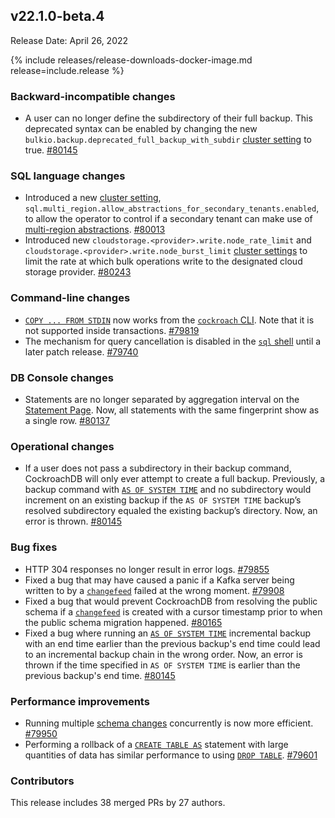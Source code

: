 ## v22.1.0-beta.4

Release Date: April 26, 2022

{% include releases/release-downloads-docker-image.md release=include.release %}

<h3 id="v22-1-0-beta-4-backward-incompatible-changes">Backward-incompatible changes</h3>

- A user can no longer define the subdirectory of their full backup. This deprecated syntax can be enabled by changing the new `bulkio.backup.deprecated_full_backup_with_subdir` [cluster setting](../v22.1/cluster-settings.html) to true. [#80145][#80145]

<h3 id="v22-1-0-beta-4-sql-language-changes">SQL language changes</h3>

- Introduced a new [cluster setting](../v22.1/cluster-settings.html), `sql.multi_region.allow_abstractions_for_secondary_tenants.enabled`, to allow the operator to control if a secondary tenant can make use of [multi-region abstractions](../v22.1/migrate-to-multiregion-sql.html#replication-zone-patterns-and-multi-region-sql-abstractions). [#80013][#80013]
- Introduced new `cloudstorage.<provider>.write.node_rate_limit` and `cloudstorage.<provider>.write.node_burst_limit` [cluster settings](../v22.1/cluster-settings.html) to limit the rate at which bulk operations write to the designated cloud storage provider. [#80243][#80243]

<h3 id="v22-1-0-beta-4-command-line-changes">Command-line changes</h3>

- [`COPY ... FROM STDIN`](../v22.1/copy-from.html) now works from the [`cockroach` CLI](../v22.1/cockroach-commands.html). Note that it is not supported inside transactions. [#79819][#79819]
- The mechanism for query cancellation is disabled in the [`sql` shell](../v22.1/cockroach-sql.html) until a later patch release. [#79740][#79740]

<h3 id="v22-1-0-beta-4-db-console-changes">DB Console changes</h3>

- Statements are no longer separated by aggregation interval on the [Statement Page](../v22.1/ui-statements-page.html). Now, all statements with the same fingerprint show as a single row. [#80137][#80137]

<h3 id="v22-1-0-beta-4-operational-changes">Operational changes</h3>

- If a user does not pass a subdirectory in their backup command, CockroachDB will only ever attempt to create a full backup. Previously, a backup command with [`AS OF SYSTEM TIME`](../v22.1/as-of-system-time.html) and no subdirectory would increment on an existing backup if the `AS OF SYSTEM TIME` backup’s resolved subdirectory equaled the existing backup’s directory. Now, an error is thrown. [#80145][#80145]

<h3 id="v22-1-0-beta-4-bug-fixes">Bug fixes</h3>

- HTTP 304 responses no longer result in error logs. [#79855][#79855]
- Fixed a bug that may have caused a panic if a Kafka server being written to by a [`changefeed`](../v22.1/changefeed-sinks.html) failed at the wrong moment. [#79908][#79908]
- Fixed a bug that would prevent CockroachDB from resolving the public schema if a [`changefeed`](../v22.1/changefeed-sinks.html) is created with a cursor timestamp prior to when the public schema migration happened. [#80165][#80165]
- Fixed a bug where running an [`AS OF SYSTEM TIME`](../v22.1/as-of-system-time.html) incremental backup with an end time earlier than the previous backup's end time could lead to an incremental backup chain in the wrong order. Now, an error is thrown if the time specified in `AS OF SYSTEM TIME` is earlier than the previous backup's end time. [#80145][#80145]

<h3 id="v22-1-0-beta-4-performance-improvements">Performance improvements</h3>

- Running multiple [schema changes](../v22.1/online-schema-changes.html) concurrently is now more efficient. [#79950][#79950]
- Performing a rollback of a [`CREATE TABLE AS`](../v22.1/create-table-as.html) statement with large quantities of data has similar performance to using [`DROP TABLE`](../v22.1/drop-table.html). [#79601][#79601]

<h3 id="v22-1-0-beta-4-contributors">Contributors</h3>

This release includes 38 merged PRs by 27 authors.

[#79601]: https://github.com/cockroachdb/cockroach/pull/79601
[#79740]: https://github.com/cockroachdb/cockroach/pull/79740
[#79819]: https://github.com/cockroachdb/cockroach/pull/79819
[#79855]: https://github.com/cockroachdb/cockroach/pull/79855
[#79908]: https://github.com/cockroachdb/cockroach/pull/79908
[#79950]: https://github.com/cockroachdb/cockroach/pull/79950
[#80013]: https://github.com/cockroachdb/cockroach/pull/80013
[#80137]: https://github.com/cockroachdb/cockroach/pull/80137
[#80145]: https://github.com/cockroachdb/cockroach/pull/80145
[#80165]: https://github.com/cockroachdb/cockroach/pull/80165
[#80243]: https://github.com/cockroachdb/cockroach/pull/80243

